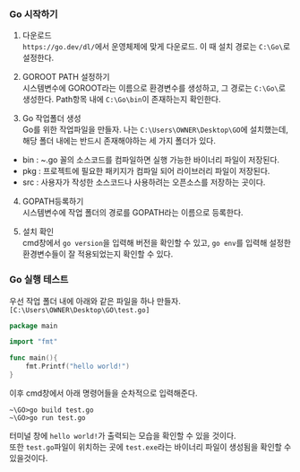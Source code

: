 ### Go 시작하기
1. 다운로드  
`https://go.dev/dl/`에서 운영체제에 맞게 다운로드. 이 때 설치 경로는 `C:\Go\`로 설정한다.

2. GOROOT PATH 설정하기  
시스템변수에 GOROOT라는 이름으로 환경변수를 생성하고, 그 경로는 `C:\Go\`로 생성한다. Path항목 내에 `C:\Go\bin`이 존재하는지 확인한다.

3. Go 작업폴더 생성  
Go를 위한 작업파일을 만들자. 나는 `C:\Users\OWNER\Desktop\GO`에 설치했는데, 해당 폴더 내에는 반드시 존재해야하는 세 가지 폴더가 있다.
- bin : ~.go 꼴의 소스코드를 컴파일하면 실행 가능한 바이너리 파일이 저장된다.
- pkg : 프로젝트에 필요한 패키지가 컴파일 되어 라이브러리 파일이 저장된다.
- src : 사용자가 작성한 소스코드나 사용하려는 오픈소스를 저장하는 곳이다.

4. GOPATH등록하기  
시스템변수에 작업 폴더의 경로를 GOPATH라는 이름으로 등록한다.

5. 설치 확인  
cmd창에서 `go version`을 입력해 버전을 확인할 수 있고, `go env`를 입력해 설정한 환경변수들이 잘 적용되었는지 확인할 수 있다.

### Go 실행 테스트
우선 작업 폴더 내에 아래와 같은 파일을 하나 만들자.
`[C:\Users\OWNER\Desktop\GO\test.go]`
```go
package main

import "fmt"

func main(){
	fmt.Printf("hello world!")
}
```
이후 cmd창에서 아래 명령어들을 순차적으로 입력해준다.
```
~\GO>go build test.go
~\GO>go run test.go
```
터미널 창에 `hello world!`가 출력되는 모습을 확인할 수 있을 것이다.  
또한 `test.go`파일이 위치하는 곳에 `test.exe`라는 바이너리 파일이 생성됨을 확인할 수 있을것이다.